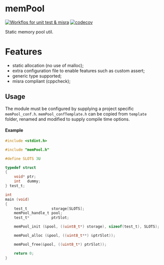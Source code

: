 # memPool
[![Workflos for unit test & misra](https://github.com/amorniroli/memPool/actions/workflows/workflow.yml/badge.svg)](https://github.com/amorniroli/memPool/actions/workflows/workflow.yml)
[![codecov](https://codecov.io/gh/amorniroli/memPool/branch/master/graph/badge.svg)](https://codecov.io/gh/amorniroli/memPool/tree/master)


Static memory pool util.

# Features
- static allocation (no use of malloc);
- extra configuration file to enable features such as custom assert;
- generic type supported;
- misra compliant (cppcheck);
## Usage
The module must be configured by supplying a project specific `memPool_conf.h`. `memPool_confTemplate.h` can be copied from `template` folder, renamed and modified to supply compile time options.
#### Example
```c
#include <stdint.h>

#include "memPool.h"

#define SLOTS 3U

typedef struct
{
    void* ptr;
    int   dummy;
} test_t;

int
main (void)
{
    test_t           storage[SLOTS];
    memPool_handle_t pool;
    test_t*          ptrSlot;

    memPool_init (&pool, ((uint8_t*) storage), sizeof(test_t), SLOTS);

    memPool_alloc (&pool, ((uint8_t**) &ptrSlot));

    memPool_free(&pool, ((uint8_t*) ptrSlot));

    return 0;
}
